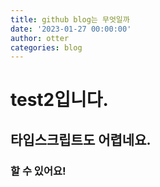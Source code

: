 ```yaml
---
title: github blog는 무엇일까
date: '2023-01-27 00:00:00'
author: otter
categories: blog
---
```


# test2입니다.

## 타입스크립트도 어렵네요.

### 할 수 있어요!
